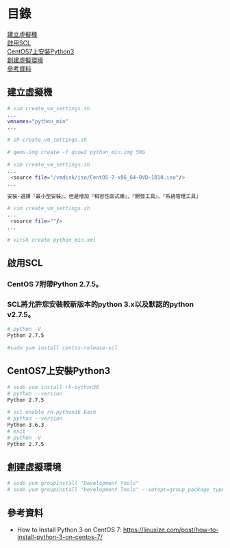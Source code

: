 # 目錄
[建立虛擬機](#建立虛擬機)  
[啟用SCL](#啟用SCL)  
[CentOS7上安裝Python3](#CentOS7上安裝Python3)  
[創建虛擬環境](創建虛擬環境)  
[參考資料](#參考資料)  

<a name="建立虛擬機"/>

## 建立虛擬機
```bash
# vim create_vm_settings.sh
...
vmnames="python_min"
...

# sh create_vm_settings.sh

# qemu-img create -f qcow2 python_min.img 50G

# vim create_vm_settings.sh
...
 <source file="/vmdisk/iso/CentOS-7-x86_64-DVD-1810.iso"/>
...

安裝-選擇『最小型安裝』，但是增加『相容性函式庫』、『開發工具』、『系統管理工具』

# vim create_vm_settings.sh
...
 <source file=""/>
...

# virsh create python_min.xml
```

<a name="啟用SCL"/>

## 啟用SCL
### CentOS 7附帶Python 2.7.5。
### SCL將允許您安裝較新版本的python 3.x以及默認的python v2.7.5。
```bash
# python -V
Python 2.7.5

#sudo yum install centos-release-scl
```

<a name="CentOS7上安裝Python3"/>

## CentOS7上安裝Python3
```bash
# sudo yum install rh-python36
# python --version
Python 2.7.5

# scl enable rh-python36 bash
# python --version
Python 3.6.3
# exit
# python -V
Python 2.7.5
```

<a name="創建虛擬環境"/>

## 創建虛擬環境
```bash
# sudo yum groupinstall "Development Tools"
# sudo yum groupinstall "Development Tools" --setopt=group_package_types=mandatory,default,optional
```







<a name="參考資料"/>

## 參考資料
- How to Install Python 3 on CentOS 7: https://linuxize.com/post/how-to-install-python-3-on-centos-7/
